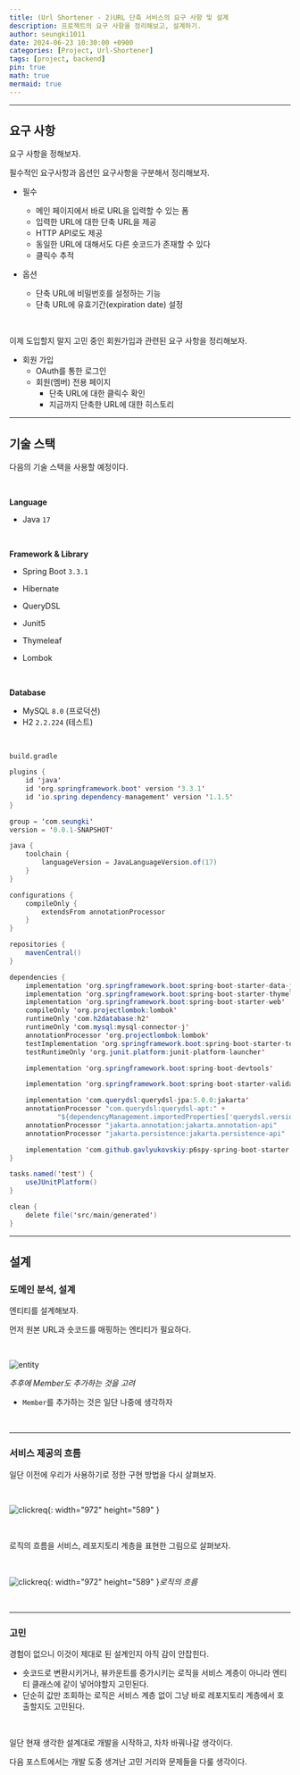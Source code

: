 ```yaml
---
title: (Url Shortener - 2)URL 단축 서비스의 요구 사항 및 설계
description: 프로젝트의 요구 사항을 정리해보고, 설계하기.
author: seungki1011
date: 2024-06-23 10:30:00 +0900
categories: [Project, Url-Shortener]
tags: [project, backend]
pin: true
math: true
mermaid: true
---
```


---

## 요구 사항

요구 사항을 정해보자.

필수적인 요구사항과 옵션인 요구사항을 구분해서 정리해보자.

* 필수
  * 메인 페이지에서 바로 URL을 입력할 수 있는 폼
  * 입력한 URL에 대한 단축 URL을 제공
  * HTTP API로도 제공
  * 동일한 URL에 대해서도 다른 숏코드가 존재할 수 있다
  * 클릭수 추적



* 옵션
  * 단축 URL에 비밀번호를 설정하는 기능
  * 단축 URL에 유효기간(expiration date) 설정

<br>

이제 도입할지 말지 고민 중인 회원가입과 관련된 요구 사항을 정리해보자.

- 회원 가입
  - OAuth를 통한 로그인
  - 회원(멤버) 전용 페이지
    - 단축 URL에 대한 클릭수 확인
    - 지금까지 단축한 URL에 대한 히스토리

---

## 기술 스택

다음의 기술 스택을 사용할 예정이다.

<br>

**Language**

* Java `17`

<br>

**Framework & Library**

* Spring Boot `3.3.1`
* Hibernate
* QueryDSL

* Junit5

* Thymeleaf

* Lombok

<br>

**Database**

* MySQL `8.0` (프로덕션)
* H2 `2.2.224` (테스트)

<br>

`build.gradle`

```java
plugins {
	id 'java'
	id 'org.springframework.boot' version '3.3.1'
	id 'io.spring.dependency-management' version '1.1.5'
}

group = 'com.seungki'
version = '0.0.1-SNAPSHOT'

java {
	toolchain {
		languageVersion = JavaLanguageVersion.of(17)
	}
}

configurations {
	compileOnly {
		extendsFrom annotationProcessor
	}
}

repositories {
	mavenCentral()
}

dependencies {
	implementation 'org.springframework.boot:spring-boot-starter-data-jpa'
	implementation 'org.springframework.boot:spring-boot-starter-thymeleaf'
	implementation 'org.springframework.boot:spring-boot-starter-web'
	compileOnly 'org.projectlombok:lombok'
	runtimeOnly 'com.h2database:h2'
	runtimeOnly 'com.mysql:mysql-connector-j'
	annotationProcessor 'org.projectlombok:lombok'
	testImplementation 'org.springframework.boot:spring-boot-starter-test'
	testRuntimeOnly 'org.junit.platform:junit-platform-launcher'

	implementation 'org.springframework.boot:spring-boot-devtools'

	implementation 'org.springframework.boot:spring-boot-starter-validation'

	implementation 'com.querydsl:querydsl-jpa:5.0.0:jakarta'
	annotationProcessor "com.querydsl:querydsl-apt:" +
			"${dependencyManagement.importedProperties['querydsl.version']}:jakarta"
	annotationProcessor "jakarta.annotation:jakarta.annotation-api"
	annotationProcessor "jakarta.persistence:jakarta.persistence-api"

	implementation 'com.github.gavlyukovskiy:p6spy-spring-boot-starter:1.9.0'
}

tasks.named('test') {
	useJUnitPlatform()
}

clean {
	delete file('src/main/generated')
}
```

---

## 설계

### 도메인 분석, 설계 

엔티티를 설계해보자.

먼저 원본 URL과 숏코드를 매핑하는 엔티티가 필요하다.

<br>

![entity](../post_images/2024-06-23-url-shortener-project-2/entity.png)

_추후에 Member도 추가하는 것을 고려_

* `Member`를 추가하는 것은 일단 나중에 생각하자

<br>

---

### 서비스 제공의 흐름

일단 이전에 우리가 사용하기로 정한 구현 방법을 다시 살펴보자.

<br>

![clickreq](../post_images/2024-06-23-url-shortener-project-2/improve.png){: width="972" height="589" }

<br>

로직의 흐름을 서비스, 레포지토리 계층을 표현한 그림으로 살펴보자.

<br>

![clickreq](../post_images/2024-06-23-url-shortener-project-2/design1.png){: width="972" height="589" }_로직의 흐름_

<br>

---

### 고민

경험이 없으니 이것이 제대로 된 설계인지 아직 감이 안잡힌다.

* 숏코드로 변환시키거나, 뷰카운트를 증가시키는 로직을 서비스 계층이 아니라 엔티티 클래스에 같이 넣어야할지 고민된다.
* 단순히 값만 조회하는 로직은 서비스 계층 없이 그냥 바로 레포지토리 계층에서 호출할지도 고민된다.

<br>

일단 현재 생각한 설계대로 개발을 시작하고, 차차 바꿔나갈 생각이다.

다음 포스트에서는 개발 도중 생겨난 고민 거리와 문제들을 다룰 생각이다.
